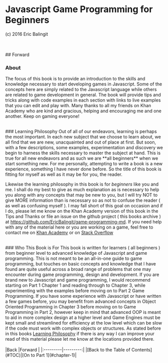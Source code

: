# Javascript Game Programming for Beginners
(c) 2016 Eric Balingit  

<br>
<br>
## Forward

### About

The focus of this book is to provide an introduction to the skills and knowledge
necessary to start developing games in Javascript.  Some of the concepts here
are simply related to the Javascript language while others are related to game
development in general.  The book will provide tips and tricks along with code
examples in each section with links to live examples that you can edit and play
with.  Many thanks to all my friends on Khan Academy who are kind and gracious,
helping and encouraging me and one another.  Keep on gaming everyone!

<br id="philosophy">
### Learning Philosophy
Out of all of our endeavors, learning is perhaps the most important.  In each
new subject that we choose to learn about, we all find that we are new,
unacquainted and out of place at first.  But soon, with a few descriptions, some
examples, experimentation and discovery we begin to harness the skills necessary
to master the subject at hand.  This is true for all new endeavors and as such
we are **all beginners** when we start something new.  For me personally,
attempting to write a book is a new experience, something I have never done
before.  So the title of this book is fitting for myself as well as it may be
for you, the reader.

Likewise the learning philosophy in this book
is for _beginners_ like you and me.  I shall do my best to give as much
explanation as is necessary to help you along with any concepts that may be new
to you, but I will try NOT to give MORE information than is necessary so as not
to confuse the reader ( as well as confusing myself ).  I may fall short of this
goal on occasion and if I do, please let me know on the Khan Academy version of
this book in the Tips and Thanks or file an issue on the github project ( this
books archive ) at <a class="external" href="https://github.com/EricBalingit/game-programming-md">https://github.com/EricBalingit/game-programming-md</a>.
If you need help with any of the material here or you are working on a game,
feel free to contact me on <a class="external" href="https://www.khanacademy.org/profile/embalingit/">Khan Academy</a>
or on <a class="external" href="http://stackoverflow.com/users/1321944/nolo?tab=profile">Stack Overflow</a>

<br>
### Who This Book is For
This book is written for learners ( all beginners ) from beginner level to
advanced knowledge of Javascript and game programming.  This is not meant to be
an all-in-one guide to game programming, but touches on basic concepts and
knowledge that I have found are quite useful across a broad range of problems
that one may encounter during game programming, design and development.  If you
are brand new to Javascript and game programming, I would recommend starting
on Part 1 Chapter 1 and reading through to Chapter 3, while experimenting with
the examples before moving on to Part 2 Game Programming.  If you have some
experience with Javascript or have written a few games before, you may benefit
from advanced concepts in Object Oriented Programming in Chapter 3 before moving
on to Game Programming in Part 2, however keep in mind that advanced OOP is
meant to aid in more complex design at a higher level and Game Engines must
be kept small and streamlined for efficiency at the low level which can be slow
if the code must work with complex objects or structures.  As stated before in
this books <a class="local" href="#philosophy">Learning Philosophy</a> if there
is any way I can improve your read of this material please let me know at the
locations provided there.

<br>
<br>
|Back      |Forward   |
|:---------|---------:|
|[Back to the Table of Contents](#TOC)|[On to Part 1](#chapter-1)|
